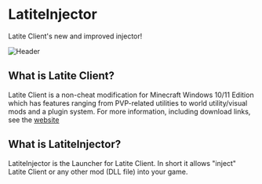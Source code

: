 # LatiteInjector
Latite Client's new and improved injector!

![Header](https://github.com/Plextora/LatiteInjector/assets/71889427/2719d8f1-9df4-4074-9cec-fafbce9b679e)

## What is Latite Client?

Latite Client is a non-cheat modification for Minecraft Windows 10/11 Edition which has features ranging from PVP-related utilities to world utility/visual mods and a plugin system. For more information, including download links, see the [website](https://latite.net/)

## What is LatiteInjector?
LatiteInjector is the Launcher for Latite Client. In short it allows "inject" Latite Client or any other mod (DLL file) into your game.

